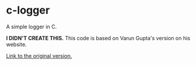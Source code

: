 # c-logger
A simple logger in C.

**I DIDN'T CREATE THIS.** This code is based on Varun Gupta's version on his website.

[Link to the original version.][original-code]

[original-code]: http://simplestcodings.blogspot.com/2010/10/simple-logger-in-c.html
